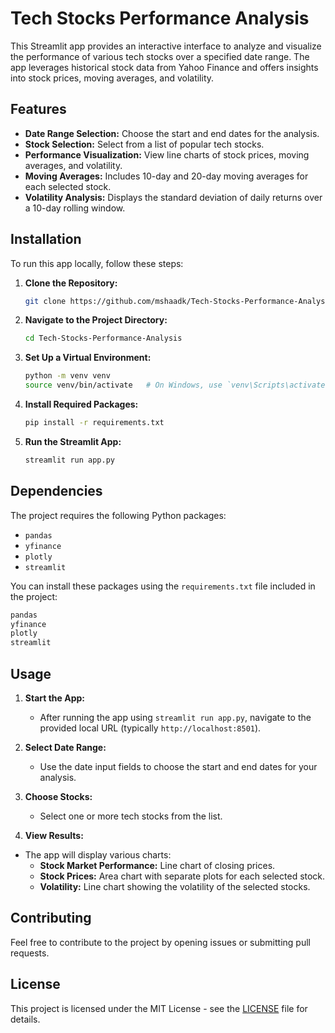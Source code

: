 # Tech Stocks Performance Analysis

This Streamlit app provides an interactive interface to analyze and visualize the performance of various tech stocks over a specified date range. The app leverages historical stock data from Yahoo Finance and offers insights into stock prices, moving averages, and volatility.

## Features

- **Date Range Selection:** Choose the start and end dates for the analysis.
- **Stock Selection:** Select from a list of popular tech stocks.
- **Performance Visualization:** View line charts of stock prices, moving averages, and volatility.
- **Moving Averages:** Includes 10-day and 20-day moving averages for each selected stock.
- **Volatility Analysis:** Displays the standard deviation of daily returns over a 10-day rolling window.

## Installation

To run this app locally, follow these steps:

1. **Clone the Repository:**

   ```bash
   git clone https://github.com/mshaadk/Tech-Stocks-Performance-Analysis.git
   ```

2. **Navigate to the Project Directory:**

   ```bash
   cd Tech-Stocks-Performance-Analysis
   ```

3. **Set Up a Virtual Environment:**

   ```bash
   python -m venv venv
   source venv/bin/activate   # On Windows, use `venv\Scripts\activate`
   ```

4. **Install Required Packages:**

   ```bash
   pip install -r requirements.txt
   ```

5. **Run the Streamlit App:**

   ```bash
   streamlit run app.py
   ```

## Dependencies
The project requires the following Python packages:

- `pandas`
- `yfinance`
- `plotly`
- `streamlit`
  
You can install these packages using the `requirements.txt` file included in the project:

```txt
pandas
yfinance
plotly
streamlit
```

## Usage
1. **Start the App:**

      - After running the app using `streamlit run app.py`, navigate to the provided local URL (typically `http://localhost:8501`).

2. **Select Date Range:**

     - Use the date input fields to choose the start and end dates for your analysis.
    
3. **Choose Stocks:**

     - Select one or more tech stocks from the list.

4. **View Results:**

- The app will display various charts:
  - **Stock Market Performance:** Line chart of closing prices.
  - **Stock Prices:** Area chart with separate plots for each selected stock.
  - **Volatility:** Line chart showing the volatility of the selected stocks.
    
## Contributing
Feel free to contribute to the project by opening issues or submitting pull requests.

## License
This project is licensed under the MIT License - see the [LICENSE](LICENSE.txt) file for details.
